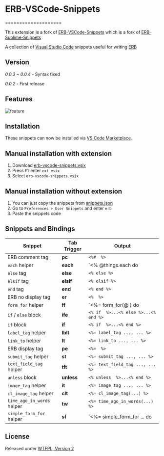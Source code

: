 # ERB-VSCode-Snippets

====================

This extension is a fork of [ERB-VSCode-Snippets](https://github.com/ZneuRay/ERB-VSCode-Snippets) which is a fork of [ERB-Sublime-Snippets](https://github.com/matthewrobertson/ERB-Sublime-Snippets)

A collection of [Visual Studio Code](https://code.visualstudio.com/) snippets useful for writing [ERB](http://ruby-doc.org/stdlib-1.9.3/libdoc/erb/rdoc/ERB.html)

## Version

*0.0.3 ~ 0.0.4* - Syntax fixed

*0.0.2* - First release

## Features

![feature](images/feature.gif?raw=true)

## Installation

These snippets can now be installed via [VS Code Marketplace](https://marketplace.visualstudio.com/VSCode).

## Manual installation with extension

1. Download [erb-vscode-snippets.vsix](https://raw.githubusercontent.com/rayhanw/ERB-VSCode-Snippets/master/bin/erb-vscode-snippets.vsix)
2. Press `F1` enter `ext vsix`
3. Select `erb-vscode-snippets.vsix`

## Manual installation without extension

1. You can just copy the snippets from [snippets.json](https://raw.githubusercontent.com/rayhanw/ERB-VSCode-Snippets/master/snippets/snippets.json)
2. Go to `Preferences > User Snippets` and enter `erb`
3. Paste the snippets code

## Snippets and Bindings
| Snippet                    | Tab Trigger | Output                                         |
| -------------------------- | ----------- | ---------------------------------------------- |
| ERB comment tag            | __pc__      | `<%#  %>`                                      |
| `each` helper              | __each__    | `<% @things.each do |thing| %> ... <% end %>`  |
| `else` tag                 | __else__    | `<% else %>`                                   |
| `elsif` tag                | __elsif__   | `<% elsif %>`                                  |
| `end` tag                  | __end__     | `<% end %>`                                    |
| ERB no display tag         | __er__      | `<%  %>`                                       |
| `form_for` helper          | __ff__      | `<%= form_for(@ ) do |f| %> ... <% end %>`     |
| `if` / `else` block        | __ife__     | `<% if  %>...<% else %>...<% end %>`           |
| `if` block                 | __if__      | `<% if  %>...<% end %>`                        |
| `label_tag` helper         | __lblt__    | `<%= label_tag ..., ... %>`                    |
| `link_to` helper           | __lt__      | `<%= link_to ..., ... %>`                      |
| ERB display tag            | __pe__      | `<%=  %>`                                      |
| `submit_tag` helper        | __st__      | `<%= submit_tag ..., ... %>`                   |
| `text_field_tag` helper    | __tft__     | `<%= text_field_tag ..., ... %>`               |
| `unless` block             | __unless__  | `<% unless  %>...<% end %>`                    |
| `image_tag` helper         | __it__      | `<%= image_tag ..., ... %>`                    |
| `cl_image_tag` helper      | __clt__     | `<%= cl_image_tag(...) %>`                     |
| `time_ago_in_words` helper | __tw__      | `<%= time_ago_in_words(...) %>`                |
| `simple_form_for` helper   | __sf__      | `<%= simple_form_for ... do |f| ... <% end %>` |


## License

Released under [WTFPL, Version 2](https://raw.githubusercontent.com/ZneuRay/ERB-VSCode-Snippets/master/LICENSE.txt)
